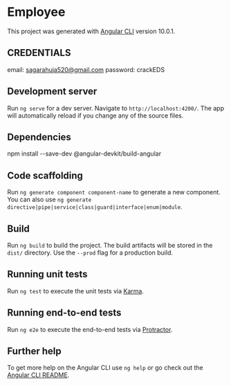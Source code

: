 # Employee

This project was generated with [Angular CLI](https://github.com/angular/angular-cli) version 10.0.1.

## CREDENTIALS
email: sagarahuja520@gmail.com
password: crackEDS

## Development server

Run `ng serve` for a dev server. Navigate to `http://localhost:4200/`. The app will automatically reload if you change any of the source files.

## Dependencies
npm install --save-dev @angular-devkit/build-angular

## Code scaffolding

Run `ng generate component component-name` to generate a new component. You can also use `ng generate directive|pipe|service|class|guard|interface|enum|module`.

## Build

Run `ng build` to build the project. The build artifacts will be stored in the `dist/` directory. Use the `--prod` flag for a production build.

## Running unit tests

Run `ng test` to execute the unit tests via [Karma](https://karma-runner.github.io).

## Running end-to-end tests

Run `ng e2e` to execute the end-to-end tests via [Protractor](http://www.protractortest.org/).

## Further help

To get more help on the Angular CLI use `ng help` or go check out the [Angular CLI README](https://github.com/angular/angular-cli/blob/master/README.md).
